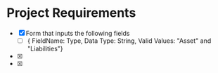 # Project Requirements
- [x] Form that inputs the following fields
    - [ ] { FieldName: Type, Data Type: String, Valid Values: "Asset" and "Liabilities"}
- [x]
- [x]
